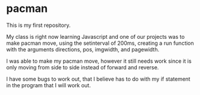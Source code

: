 # pacman

This is my first repository.

My class is right now learning Javascript and one of our projects was to make pacman move, using the setinterval of 200ms, creating a run function with the arguments directions, pos, imgwidth, and pagewidth.

I was able to make my pacman move, however it still needs work since it is only moving from side to side instead of forward and reverse.

I have some bugs to work out, that I believe has to do with my if statement in the program that I will work out.
